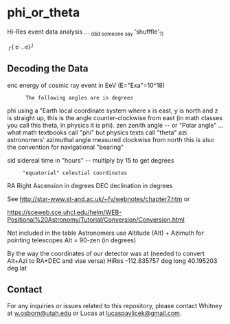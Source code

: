 # phi_or_theta
Hi-Res event data analysis ... <sub>(did someone say </sub>'shufffle'<sub>?)</sub> 



 ┌( ಠ ◡ಠ)┘



## Decoding the Data


enc    energy of cosmic ray event in EeV (E="Exa"=10^18)

          The following angles are in degrees
phi     using a "Earth local coordinate system where x is east, y is north
          and z is straight up, this is the angle counter-clockwise from east
          (in math classes you call this theta, in physics it is phi).
zen    zenith angle -- or "Polar angle" ... what math textbooks call "phi" but physics texts call "theta"
azi     astronomers' azimuthal angle measured clockwise from north
          this is also the convention for navigational "bearing"

sid    sidereal time in "hours" -- multiply by 15 to get degrees

         "equatorial" celestial coordinates
RA    Right Ascension in degrees
DEC  declination in degrees

See http://star-www.st-and.ac.uk/~fv/webnotes/chapter7.htm or

https://sceweb.sce.uhcl.edu/helm/WEB-Positional%20Astronomy/Tutorial/Conversion/Conversion.html


Not included in the table
Astronomers use Altitude (Alt) + Azimuth for pointing telescopes
Alt = 90-zen (in degrees)

By the way the coordinates of our detector was at (needed to convert Alt+Azi to RA+DEC and vise versa)
HiRes
-112.835757 deg long
40.195203     deg lat






## Contact


For any inquiries or issues related to this repository, please contact Whitney at [w.osborn@utah.edu](mailto:w.osborn@utah.edu) or Lucas at [lucaspavlicek@gmail.com](mailto:lucaspavlicek@gmail.com).
